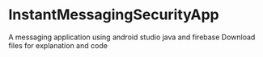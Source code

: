 # InstantMessagingSecurityApp
A messaging application using android studio java and firebase
Download files for explanation and code
